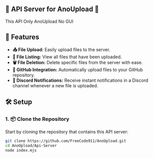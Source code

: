## 🚀 API Server for AnoUpload 📁

This API Only AnoUpload No GUI

## 🌟 Features

- **📤 File Upload:** Easily upload files to the server.
- **📂 File Listing:** View all files that have been uploaded.
- **🗑️ File Deletion:** Delete specific files from the server with ease.
- **🔗 GitHub Integration:** Automatically upload files to your GitHub repository.
- **📣 Discord Notifications:** Receive instant notifications in a Discord channel whenever a new file is uploaded.

## 🛠️ Setup

### 1. 📦 Clone the Repository

Start by cloning the repository that contains this API server:

```bash
git clone https://github.com/FreeCode911/AnoUpload.git
cd AnoUpload/Api-Server
node index.mjs
```
